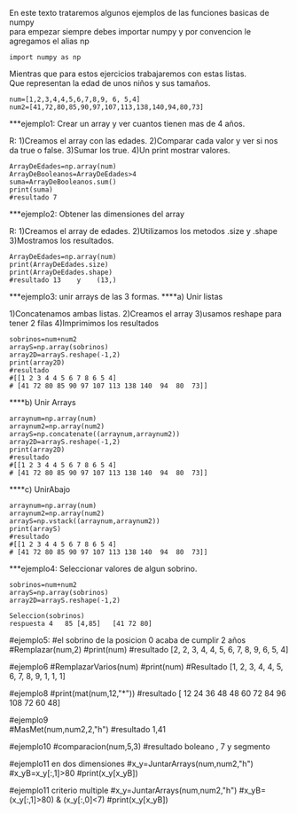En este texto trataremos algunos ejemplos de las funciones basicas de numpy  
para empezar siempre debes importar numpy y por convencion le agregamos el alias np

	import numpy as np

Mientras que para estos ejercicios trabajaremos con estas listas.  
Que representan la edad de unos niños y sus tamaños.

	num=[1,2,3,4,4,5,6,7,8,9, 6, 5,4]
	num2=[41,72,80,85,90,97,107,113,138,140,94,80,73]

***ejemplo1: Crear un array y ver cuantos tienen mas de 4 años.

R:
1)Creamos el array con las edades.
2)Comparar cada valor y ver si nos da true o false.
3)Sumar los true.
4)Un print mostrar valores.


	ArrayDeEdades=np.array(num)
	ArrayDeBooleanos=ArrayDeEdades>4
	suma=ArrayDeBooleanos.sum()
	print(suma)
	#resultado 7
	
***ejemplo2: Obtener las dimensiones del array

R:
1)Creamos el array de edades.
2)Utilizamos los metodos .size y .shape
3)Mostramos los resultados.

	ArrayDeEdades=np.array(num)
	print(ArrayDeEdades.size)
	print(ArrayDeEdades.shape)
	#resultado 13    y    (13,)

***ejemplo3: unir arrays de las 3 formas.
****a) Unir listas

1)Concatenamos ambas listas.
2)Creamos el array
3)usamos reshape para tener 2 filas
4)Imprimimos los resultados

	sobrinos=num+num2
	arrayS=np.array(sobrinos)
	array2D=arrayS.reshape(-1,2)
	print(array2D)
	#resultado
	#[[1 2 3 4 4 5 6 7 8 6 5 4]
	# [41 72 80 85 90 97 107 113 138 140  94  80  73]]
	
****b) Unir Arrays
	
	arraynum=np.array(num)
	arraynum2=np.array(num2)
	arrayS=np.concatenate((arraynum,arraynum2))
	array2D=arrayS.reshape(-1,2)
	print(array2D)
	#resultado
	#[[1 2 3 4 4 5 6 7 8 6 5 4]
	# [41 72 80 85 90 97 107 113 138 140  94  80  73]]
	
****c) UnirAbajo
	
	arraynum=np.array(num)
	arraynum2=np.array(num2)
	arrayS=np.vstack((arraynum,arraynum2))
	print(arrayS)
	#resultado
	#[[1 2 3 4 4 5 6 7 8 6 5 4]
	# [41 72 80 85 90 97 107 113 138 140  94  80  73]]


***ejemplo4: Seleccionar valores de algun sobrino.

	sobrinos=num+num2
	arrayS=np.array(sobrinos)
	array2D=arrayS.reshape(-1,2)
	
	Seleccion(sobrinos)
	respuesta 4   85 [4,85]   [41 72 80]

#ejemplo5: 
#el sobrino de la posicion 0 acaba de cumplir 2 años
#Remplazar(num,2)
#print(num)
#resultado [2, 2, 3, 4, 4, 5, 6, 7, 8, 9, 6, 5, 4]

#ejemplo6
#RemplazarVarios(num)
#print(num)
#Resultado [1, 2, 3, 4, 4, 5, 6, 7, 8, 9, 1, 1, 1]

#ejemplo8
#print(mat(num,12,"*"))
#resultado [ 12  24  36  48  48  60  72  84  96 108  72  60  48]

#ejemplo9								
#MasMet(num,num2,2,"h")
#resultado 1,41


#ejemplo10
#comparacion(num,5,3)
#resultado boleano   ,    7   y   segmento

#ejemplo11 en dos dimensiones
#x_y=JuntarArrays(num,num2,"h")
#x_yB=x_y[:,1]>80
#print(x_y[x_yB])

#ejemplo11 criterio multiple
#x_y=JuntarArrays(num,num2,"h")
#x_yB=(x_y[:,1]>80) & (x_y[:,0]<7)
#print(x_y[x_yB])
